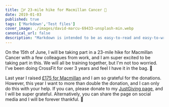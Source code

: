 ```yaml
---
title: 🏃‍♂️ 23-mile hike for Macmillan Cancer 💨
date: 2019-01-03
published: true
tags: ['Markdown','Test files']
cover_image: ./images/david-marcu-69433-unsplash-min.webp
canonical_url: false
description: "Markdown is intended to be as easy-to-read and easy-to-write as is feasible. Readability, however, is emphasized above all else. A Markdown-formatted document should be publishable as-is, as plain text, without looking like it's been marked up with tags or formatting instructions."
---
```


On the 15th of June, I will be taking part in a 23-mile hike for Macmillan Cancer with a few colleagues from work, and I am super excited to be taking part in this. We will all be training together, but I'm not too worried. I've been doing CrossFit for over 3 years and feel I have it in the bag. 💪

Last year I raised [£175 for Macmillan](/i-have-donated-175-to-macmillan-cancer-research/) and I am so grateful for the donations. However, this year I want to more than double the donation, and I can only do this with your help. If you can, please donate to my [JustGiving page](https://www.justgiving.com/fundraising/michael-brooks-macmillan), and I will be super grateful. Alternatively, you can share the page on social media and I will be forever thankful. 🙏
